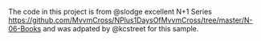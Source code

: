 ﻿The code in this project is from @slodge excellent N+1 Series https://github.com/MvvmCross/NPlus1DaysOfMvvmCross/tree/master/N-06-Books and was adpated by @kcstreet for this sample.